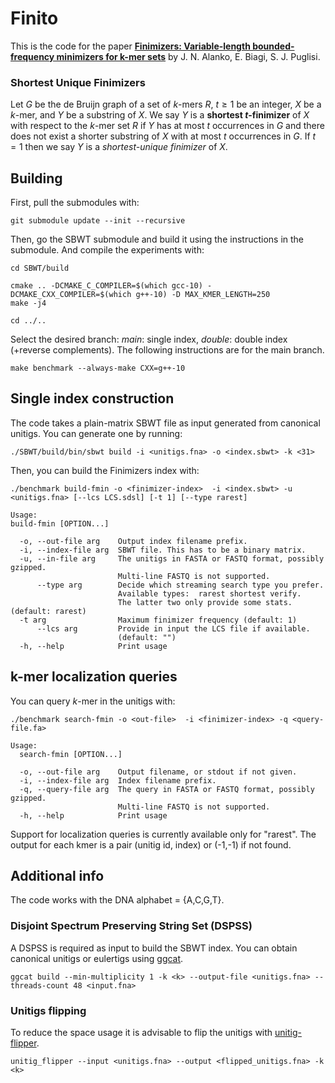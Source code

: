 # Finito
This is the code for the paper [**Finimizers: Variable-length bounded-frequency minimizers for k-mer sets**](https://www.biorxiv.org/content/10.1101/2024.02.19.580943v1) by J. N. Alanko, E. Biagi,  S. J. Puglisi. 

### Shortest Unique Finimizers
Let $G$ be the de Bruijn graph of a set of $k$-mers $R$, $t \geq 1$ be an integer, $X$ be a $k$-mer, and $Y$ be a substring of $X$. We say $Y$ is a **shortest $t$-finimizer** of $X$ with respect to the $k$-mer set $R$ if $Y$ has at most $t$ occurrences in $G$ and there does not exist a shorter substring of $X$ with at most $t$ occurrences in $G$. If $t = 1$ then we say $Y$ is a _shortest-unique finimizer_ of $X$.


## Building
First, pull the submodules with:
```
git submodule update --init --recursive
```
Then, go the SBWT submodule and build it using the instructions in the submodule. And compile the experiments with:
```
cd SBWT/build

cmake .. -DCMAKE_C_COMPILER=$(which gcc-10) -DCMAKE_CXX_COMPILER=$(which g++-10) -D MAX_KMER_LENGTH=250
make -j4

cd ../..
```
Select the desired branch: *main*: single index, *double*: double index (+reverse complements).
The following instructions are for the main branch.
```
make benchmark --always-make CXX=g++-10
```
## Single index construction

The code takes a plain-matrix SBWT file as input generated from canonical unitigs. You can generate one by running:

```
./SBWT/build/bin/sbwt build -i <unitigs.fna> -o <index.sbwt> -k <31> 
```

Then, you can build the Finimizers index with:

```
./benchmark build-fmin -o <finimizer-index>  -i <index.sbwt> -u <unitigs.fna> [--lcs LCS.sdsl] [-t 1] [--type rarest] 
```
```
Usage:
build-fmin [OPTION...]

  -o, --out-file arg    Output index filename prefix.
  -i, --index-file arg  SBWT file. This has to be a binary matrix.
  -u, --in-file arg     The unitigs in FASTA or FASTQ format, possibly gzipped.
                        Multi-line FASTQ is not supported.
      --type arg        Decide which streaming search type you prefer. 
                        Available types:  rarest shortest verify.
                        The latter two only provide some stats. (default: rarest)
  -t arg                Maximum finimizer frequency (default: 1)
      --lcs arg         Provide in input the LCS file if available. 
                        (default: "")
  -h, --help            Print usage
```

## k-mer localization queries

You can query $k$-mer in the unitigs with:
```
./benchmark search-fmin -o <out-file>  -i <finimizer-index> -q <query-file.fa> 
```
```
Usage:
  search-fmin [OPTION...]

  -o, --out-file arg    Output filename, or stdout if not given.
  -i, --index-file arg  Index filename prefix.
  -q, --query-file arg  The query in FASTA or FASTQ format, possibly gzipped.
                        Multi-line FASTQ is not supported.
  -h, --help            Print usage
```
Support for localization queries is currently available only for "rarest".
The output for each kmer is a pair (unitig id, index) or (-1,-1) if not found.

## Additional info
The code works with the DNA alphabet = {A,C,G,T}.

### Disjoint Spectrum Preserving String Set (DSPSS)
A DSPSS is required as input to build the SBWT index. You can obtain canonical unitigs or eulertigs using [ggcat](https://github.com/algbio/ggcat).

```
ggcat build --min-multiplicity 1 -k <k> --output-file <unitigs.fna> --threads-count 48 <input.fna>
```

### Unitigs flipping
To reduce the space usage it is advisable to flip the unitigs with [unitig-flipper](https://github.com/jnalanko/unitig_flipper).

```
unitig_flipper --input <unitigs.fna> --output <flipped_unitigs.fna> -k <k>

```
